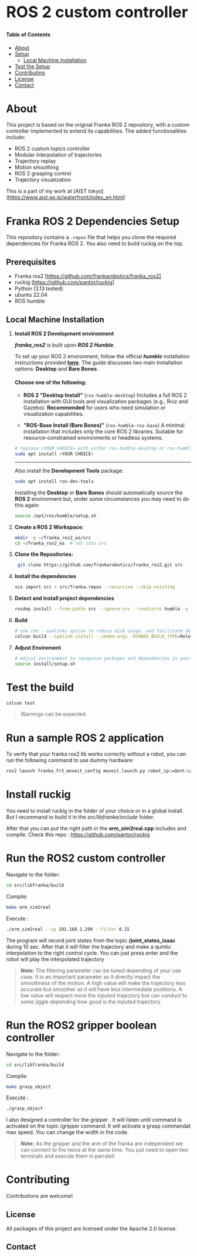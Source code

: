 <h1 style="font-size: 3em;">ROS 2 custom controller</h1>



#### Table of Contents
- [About](#about)
- [Setup](#setup)
  - [Local Machine Installation](#local-machine-installation)
- [Test the Setup](#test-the-setup)
- [Contributing](#contributing)
- [License](#license)
- [Contact](#contact)

# About
This project is based on the original Franka ROS 2 repository, with a custom controller implemented to extend its capabilities. The added functionalities include:

- ROS 2 custom topics controller  
- Modular interpolation of trajectories  
- Trajectory replay  
- Motion smoothing  
- ROS 2 grasping control
- Trajectory visualization

This is a part of my work at [AIST tokyo] (https://www.aist.go.jp/waterfront/index_en.html)
# Franka ROS 2 Dependencies Setup

This repository contains a `.repos` file that helps you clone the required dependencies for Franka ROS 2. You also need to build ruckig on the top.

## Prerequisites

- Franka ros2 [https://github.com/frankarobotics/franka_ros2]
- ruckig [https://github.com/pantor/ruckig]
- Python (3.13 tested)
- ubuntu 22.04
- ROS humble

## Local Machine Installation
1. **Install ROS 2 Development environment**

    _**franka_ros2**_ is built upon _**ROS 2 Humble**_.

    To set up your ROS 2 environment, follow the official _**humble**_ installation instructions provided [**here**](https://docs.ros.org/en/humble/Installation/Ubuntu-Install-Debs.html).
    The guide discusses two main installation options: **Desktop** and **Bare Bones**.

    #### Choose **one** of the following:
    - **ROS 2 "Desktop Install"** (`ros-humble-desktop`)
      Includes a full ROS 2 installation with GUI tools and visualization packages (e.g., Rviz and Gazebo).
      **Recommended** for users who need simulation or visualization capabilities.

    - **"ROS-Base Install (Bare Bones)"** (`ros-humble-ros-base`)
      A minimal installation that includes only the core ROS 2 libraries.
      Suitable for resource-constrained environments or headless systems.

    ```bash
    # replace <YOUR CHOICE> with either ros-humble-desktop or ros-humble-ros-base
    sudo apt install <YOUR CHOICE>
    ```
    ---
    Also install the **Development Tools** package:
    ```bash
    sudo apt install ros-dev-tools
    ```
    Installing the **Desktop** or **Bare Bones** should automatically source the **ROS 2** environment but, under some circumstances you may need to do this again:
    ```bash
    source /opt/ros/humble/setup.sh
    ```

2. **Create a ROS 2 Workspace:**
   ```bash
   mkdir -p ~/franka_ros2_ws/src
   cd ~/franka_ros2_ws  # not into src
   ```
3. **Clone the Repositories:**
   ```bash
    git clone https://github.com/frankarobotics/franka_ros2.git src
    ```
4. **Install the dependencies**
    ```bash
    vcs import src < src/franka.repos --recursive --skip-existing
    ```
5. **Detect and install project dependencies**
   ```bash
   rosdep install --from-paths src --ignore-src --rosdistro humble -y
   ```
6. **Build**
   ```bash
   # use the --symlinks option to reduce disk usage, and facilitate development.
   colcon build --symlink-install --cmake-args -DCMAKE_BUILD_TYPE=Release
   ```
7. **Adjust Enviroment**
   ```bash
   # Adjust environment to recognize packages and dependencies in your newly built ROS 2 workspace.
   source install/setup.sh
   ```


# Test the build
   ```bash
   colcon test
   ```
> Warnings can be expected.

# Run a sample ROS 2 application

To verify that your franka ros2 lib works correctly without a robot, you can run the following command to use dummy hardware:

```bash
ros2 launch franka_fr3_moveit_config moveit.launch.py robot_ip:=dont-care use_fake_hardware:=true
```

# Install ruckig
You need to install ruckig in the folder of your choice or in a global install. But I recommand to build it in the _src/libfranka/include_ folder.

After that you can put the right path in the **arm_sim2real.cpp** includes and compile. 
Check this repo : https://github.com/pantor/ruckig


# Run the ROS2 custom controller

Navigate to the folder:
```bash
cd src/libfranka/build
```
Compile:
```bash
make arm_sim2real
```
Execute :
```bash
./arm_sim2real --ip 192.168.1.299 --filter 0.15
```

The program will record joint states from the topic **/joint_states_isaac** during 10 sec. After that it will filter the trajectory and make a quintic interpolation to the right control cycle. You can just press enter and the robot will play the interpolated trajectory

> **Note:** The filtering parameter can be tuned depending of your use case. It is an important parameter as it directly impact the smoothness of the motion. A high value will make the trajectory less accurate but smoother as it will have less intermediate positions. A low value will respect more the inputed trajectory but can conduct to some jiggle depending how good is the inputed trajectory.

# Run the ROS2 gripper boolean controller

Navigate to the folder:
```bash
cd src/libfranka/build
```
Compile:
```bash
make grasp_object
```
Execute :
```bash
./grasp_object 
```

I also designed a controller for the gripper . It will listen until  command is activated on the topic /gripper command. It will activate a grasp commandat max speed. You can change the width in the code.

> **Note:** As the gripper and the arm of the franka are independent we can connect to the twice at the same time. You just need to open two terminals and execute them in parralel!


# Contributing

Contributions are welcome!

## License

All packages of this project are licensed under the Apache 2.0 license.

## Contact



